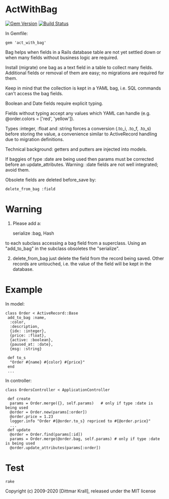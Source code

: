 ActWithBag
==========
[![Gem Version](https://badge.fury.io/rb/act_with_bag.png)](http://badge.fury.io/rb/act_with_bag)
[![Build Status](https://travis-ci.org/matique/act_with_bag.png?branch=master)](https://travis-ci.org/matique/act_with_bag)

In Gemfile:

    gem 'act_with_bag'

Bag helps when fields in a Rails database table are not yet settled down
or when many fields without business logic are required.

Install (migrate) one bag as a text field in a table to collect many fields.
Additional fields or removal of them are easy;
no migrations are required for them.

Keep in mind that the collection is kept in a YAML bag,
i.e. SQL commands can't access the bag fields.

Boolean and Date fields require explicit typing.

Fields without typing accept any values which YAML can handle
(e.g. @order.colors = ['red', 'yellow']).

Types :integer, :float and :string
forces a conversion (.to_i, .to_f, .to_s) before storing the value,
a convenience similar to ActiveRecord handling due to migration definitions.

Technical background: getters and putters are injected into models.

If baggies of type :date are being used then
params must be corrected before an update_attributes.
Warning: :date fields are not well integrated; avoid them.

Obsolete fields are deleted before_save by:

    delete_from_bag :field


Warning
=======

1. Please add a:

    serialize :bag, Hash

to each subclass accessing a bag field from a superclass.
Using an "add_to_bag" in the subclass obsoletes the "serialize".

2. delete_from_bag just delete the field from the record being saved.
Other records are untouched,
i.e. the value of the field will be kept in the database.


Example
=======

In model:

    class Order < ActiveRecord::Base
     add_to_bag :name,
      :color,
      :description,
      {idx: :integer},
      {price: :float},
      {active: :boolean},
      {paused_at: :date},
      {msg: :string}

     def to_s
      "Order #{name} #{color} #{price}"
     end
     ...

In controller:

    class OrdersController < ApplicationController

     def create
      params = Order.merge({}, self.params)   # only if type :date is being used
      @order = Order.new(params[:order])
      @order.price = 1.23
      logger.info "Order #{@order.to_s} repriced to #{@order.price}"
      ...
     def update
      @order = Order.find(params[:id])
      params = Order.merge(@order.bag, self.params) # only if type :date is being used
      @order.update_attributes(params[:order])

Test
====

    rake

Copyright (c) 2009-2020 [Dittmar Krall], released under the MIT license
